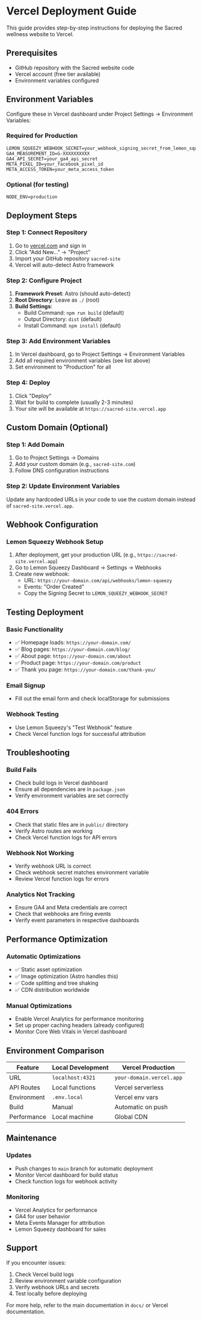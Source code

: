 # Vercel Deployment Guide

This guide provides step-by-step instructions for deploying the Sacred wellness website to Vercel.

## Prerequisites

- GitHub repository with the Sacred website code
- Vercel account (free tier available)
- Environment variables configured

## Environment Variables

Configure these in Vercel dashboard under Project Settings → Environment Variables:

### Required for Production
```
LEMON_SQUEEZY_WEBHOOK_SECRET=your_webhook_signing_secret_from_lemon_squeezy
GA4_MEASUREMENT_ID=G-XXXXXXXXXX
GA4_API_SECRET=your_ga4_api_secret
META_PIXEL_ID=your_facebook_pixel_id
META_ACCESS_TOKEN=your_meta_access_token
```

### Optional (for testing)
```
NODE_ENV=production
```

## Deployment Steps

### Step 1: Connect Repository
1. Go to [vercel.com](https://vercel.com) and sign in
2. Click "Add New..." → "Project"
3. Import your GitHub repository `sacred-site`
4. Vercel will auto-detect Astro framework

### Step 2: Configure Project
1. **Framework Preset**: Astro (should auto-detect)
2. **Root Directory**: Leave as `./` (root)
3. **Build Settings**:
   - Build Command: `npm run build` (default)
   - Output Directory: `dist` (default)
   - Install Command: `npm install` (default)

### Step 3: Add Environment Variables
1. In Vercel dashboard, go to Project Settings → Environment Variables
2. Add all required environment variables (see list above)
3. Set environment to "Production" for all

### Step 4: Deploy
1. Click "Deploy"
2. Wait for build to complete (usually 2-3 minutes)
3. Your site will be available at `https://sacred-site.vercel.app`

## Custom Domain (Optional)

### Step 1: Add Domain
1. Go to Project Settings → Domains
2. Add your custom domain (e.g., `sacred-site.com`)
3. Follow DNS configuration instructions

### Step 2: Update Environment Variables
Update any hardcoded URLs in your code to use the custom domain instead of `sacred-site.vercel.app`.

## Webhook Configuration

### Lemon Squeezy Webhook Setup
1. After deployment, get your production URL (e.g., `https://sacred-site.vercel.app`)
2. Go to Lemon Squeezy Dashboard → Settings → Webhooks
3. Create new webhook:
   - URL: `https://your-domain.com/api/webhooks/lemon-squeezy`
   - Events: "Order Created"
   - Copy the Signing Secret to `LEMON_SQUEEZY_WEBHOOK_SECRET`

## Testing Deployment

### Basic Functionality
- ✅ Homepage loads: `https://your-domain.com/`
- ✅ Blog pages: `https://your-domain.com/blog/`
- ✅ About page: `https://your-domain.com/about`
- ✅ Product page: `https://your-domain.com/product`
- ✅ Thank you page: `https://your-domain.com/thank-you/`

### Email Signup
- Fill out the email form and check localStorage for submissions

### Webhook Testing
- Use Lemon Squeezy's "Test Webhook" feature
- Check Vercel function logs for successful attribution

## Troubleshooting

### Build Fails
- Check build logs in Vercel dashboard
- Ensure all dependencies are in `package.json`
- Verify environment variables are set correctly

### 404 Errors
- Check that static files are in `public/` directory
- Verify Astro routes are working
- Check Vercel function logs for API errors

### Webhook Not Working
- Verify webhook URL is correct
- Check webhook secret matches environment variable
- Review Vercel function logs for errors

### Analytics Not Tracking
- Ensure GA4 and Meta credentials are correct
- Check that webhooks are firing events
- Verify event parameters in respective dashboards

## Performance Optimization

### Automatic Optimizations
- ✅ Static asset optimization
- ✅ Image optimization (Astro handles this)
- ✅ Code splitting and tree shaking
- ✅ CDN distribution worldwide

### Manual Optimizations
- Enable Vercel Analytics for performance monitoring
- Set up proper caching headers (already configured)
- Monitor Core Web Vitals in Vercel dashboard

## Environment Comparison

| Feature | Local Development | Vercel Production |
|---------|------------------|-------------------|
| URL | `localhost:4321` | `your-domain.vercel.app` |
| API Routes | Local functions | Vercel serverless |
| Environment | `.env.local` | Vercel env vars |
| Build | Manual | Automatic on push |
| Performance | Local machine | Global CDN |

## Maintenance

### Updates
- Push changes to `main` branch for automatic deployment
- Monitor Vercel dashboard for build status
- Check function logs for webhook activity

### Monitoring
- Vercel Analytics for performance
- GA4 for user behavior
- Meta Events Manager for attribution
- Lemon Squeezy dashboard for sales

## Support

If you encounter issues:
1. Check Vercel build logs
2. Review environment variable configuration
3. Verify webhook URLs and secrets
4. Test locally before deploying

For more help, refer to the main documentation in `docs/` or Vercel documentation.
